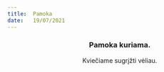 ```yaml
---
title:  Pamoka
date:   19/07/2021
---
```


### <center>Pamoka kuriama.</center>
<center>Kviečiame sugrįžti vėliau.</center>
